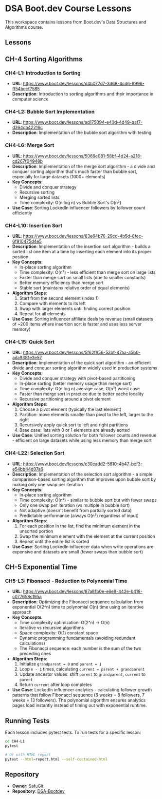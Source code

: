 # DSA Boot.dev Course Lessons

This workspace contains lessons from Boot.dev's Data Structures and Algorithms course.

## Lessons

## CH-4 Sorting Algorithms

### CH4-L1: Introduction to Sorting
- **URL**: https://www.boot.dev/lessons/d4b077d7-3d68-4cd6-8996-ff54bccf7585
- **Description**: Introduction to sorting algorithms and their importance in computer science

### CH4-L2: Bubble Sort Implementation
- **URL**: https://www.boot.dev/lessons/ad175094-e40d-4d49-baf7-d364da42216c
- **Description**: Implementation of the bubble sort algorithm with testing

### CH4-L6: Merge Sort
- **URL**: https://www.boot.dev/lessons/5066e081-58bf-4d24-a218-cd267f04948b
- **Description**: Implementation of the merge sort algorithm - a divide and conquer sorting algorithm that's much faster than bubble sort, especially for large datasets (1000+ elements)
- **Key Concepts**:
  - Divide and conquer strategy
  - Recursive sorting
  - Merging sorted lists
  - Time complexity: O(n log n) vs Bubble Sort's O(n²)
- **Use Case**: Sorting LockedIn influencer followers by follower count efficiently

### CH4-L10: Insertion Sort
- **URL**: https://www.boot.dev/lessons/83e64b78-29cd-4b5d-8fec-6f910475d4e5
- **Description**: Implementation of the insertion sort algorithm - builds a sorted list one item at a time by inserting each element into its proper position
- **Key Concepts**:
  - In-place sorting algorithm
  - Time complexity: O(n²) - less efficient than merge sort on large lists
  - Faster than merge sort on small lists (due to smaller constants)
  - Better memory efficiency than merge sort
  - Stable sort (maintains relative order of equal elements)
- **Algorithm Steps**:
  1. Start from the second element (index 1)
  2. Compare with elements to its left
  3. Swap with larger elements until finding correct position
  4. Repeat for all elements
- **Use Case**: Sorting influencer affiliate deals by revenue (small datasets of ~200 items where insertion sort is faster and uses less server memory)

### CH4-L15: Quick Sort
- **URL**: https://www.boot.dev/lessons/5f62f856-53bf-47aa-a5b0-ada9381e3e57
- **Description**: Implementation of the quick sort algorithm - an efficient divide and conquer sorting algorithm widely used in production systems
- **Key Concepts**:
  - Divide and conquer strategy with pivot-based partitioning
  - In-place sorting (better memory usage than merge sort)
  - Time complexity: O(n log n) average case, O(n²) worst case
  - Faster than merge sort in practice due to better cache locality
  - Recursive partitioning around a pivot element
- **Algorithm Steps**:
  1. Choose a pivot element (typically the last element)
  2. Partition: move elements smaller than pivot to the left, larger to the right
  3. Recursively apply quick sort to left and right partitions
  4. Base case: lists with 0 or 1 elements are already sorted
- **Use Case**: Unified sorting solution for both follower counts and revenue - efficient on large datasets while using less memory than merge sort

### CH4-L22: Selection Sort
- **URL**: https://www.boot.dev/lessons/e30cadd2-5610-4b47-bcf3-e54bb44d07a6
- **Description**: Implementation of the selection sort algorithm - a simple comparison-based sorting algorithm that improves upon bubble sort by making only one swap per iteration
- **Key Concepts**:
  - In-place sorting algorithm
  - Time complexity: O(n²) - similar to bubble sort but with fewer swaps
  - Only one swap per iteration (vs multiple in bubble sort)
  - Not adaptive (doesn't benefit from partially sorted data)
  - Predictable performance (always O(n²) regardless of input)
- **Algorithm Steps**:
  1. For each position in the list, find the minimum element in the unsorted portion
  2. Swap the minimum element with the element at the current position
  3. Repeat until the entire list is sorted
- **Use Case**: Sorting LockedIn influencer data when write operations are expensive and datasets are small (fewer swaps than bubble sort)

## CH-5 Exponential Time

### CH5-L3: Fibonacci - Reduction to Polynomial Time
- **URL**: https://www.boot.dev/lessons/87a81b0e-e6e8-442e-b418-c077658c195a
- **Description**: Optimizing the Fibonacci sequence calculation from exponential O(2^n) time to polynomial O(n) time using an iterative approach
- **Key Concepts**:
  - Time complexity optimization: O(2^n) → O(n)
  - Iterative vs recursive algorithms
  - Space complexity: O(1) constant space
  - Dynamic programming fundamentals (avoiding redundant calculations)
  - The Fibonacci sequence: each number is the sum of the two preceding ones
- **Algorithm Steps**:
  1. Initialize `grandparent = 0` and `parent = 1`
  2. Loop `n - 1` times, calculating `current = parent + grandparent`
  3. Update ancestor values: shift `parent` to `grandparent`, `current` to `parent`
  4. Return `current` after loop completes
- **Use Case**: LockedIn influencer analytics - calculating follower growth patterns that follow Fibonacci sequence (6 weeks = 8 followers, 7 weeks = 13 followers). The polynomial algorithm ensures analytics pages load instantly instead of timing out with exponential runtime.

## Running Tests

Each lesson includes pytest tests. To run tests for a specific lesson:

```bash
cd CH4-L1
pytest

# Or with HTML report
pytest --html=report.html --self-contained-html
```

## Repository

- **Owner**: SafuGit
- **Repository**: [DSA-Bootdev](https://github.com/SafuGit/DSA-Bootdev)
